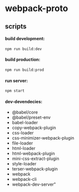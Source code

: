# webpack-proto

## scripts

#### build development:

```
npm run build:dev
```

#### build production:

```
npm run build:prod
```

#### run server:

```
npm start
```

#### dev-devendecies:

- @babel/core
- @babel/preset-env
- babel-loader
- copy-webpack-plugin
- css-loader
- css-minimizer-webpack-plugin
- file-loader
- html-loader
- html-webpack-plugin
- mini-css-extract-plugin
- style-loader
- terser-webpack-plugin
- webpack
- webpack-cli
- webpack-dev-server"

